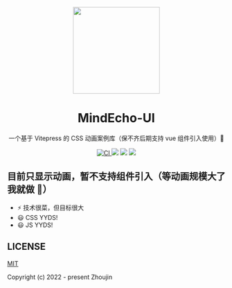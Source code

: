 <p align="center">
<img src="https://github.com/jhinzhou/MindEcho-UI/blob/master/docs/public/logo2.png" style="width:200px;" />
</p>
<h1 align="center">MindEcho-UI</h1>

<p align="center">
一个基于 Vitepress 的 CSS 动画案例库（保不齐后期支持 vue 组件引入使用）🧐
</p>
<p align="center">
  <a href="https://github.com/jhinzhou/MindEcho-UI/actions/workflows/main.yml">
  <img src="https://github.com/jhinzhou/MindEcho-UI/actions/workflows/main.yml/badge.svg?branch=master" alt="CI" style="max-width: 100%;">
  </a>
  <img src="https://img.shields.io/github/license/jhinzhou/MindEcho-UI?color=success" style="max-width: 100%;">
  <img src="https://img.shields.io/github/package-json/v/jhinzhou/MindEcho-UI?style=flat&color=ff69b4" style="max-width: 100%;">
  <img src="https://img.shields.io/github/commit-activity/y/jhinzhou/MindEcho-UI" style="max-width: 100%;">
</p>

## 目前只显示动画，暂不支持组件引入（等动画规模大了我就做 🧐）

- ⚡️ 技术很菜，但目标很大
- 😃 CSS YYDS!
- 😃 JS YYDS!

## LICENSE

[MIT](./LICENSE)

Copyright (c) 2022 - present Zhoujin
